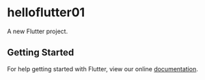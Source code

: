# helloflutter01

A new Flutter project.

## Getting Started

For help getting started with Flutter, view our online
[documentation](https://flutter.io/).
